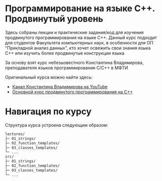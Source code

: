 # Программирование на языке C++. Продвинутый уровень

<p>Здесь собраны лекции и практические задания/код для изучения продвинутого программирования на языке C++. Данный курс подходит для студентов Факультета компьютерных наук, в особенности для ОП "Прикладной анализ данных", кто хочет освежить свои знания языка C++ или изучить более продвинутые конструкции языка</p>

<p>За основу взят курс небезызвестного Константина Владимирова, преподавателя языков программирования C/C++ в МФТИ</p>

<p>Оригинальный курса можно найти здесь:</p>
<ul>
  <li><a href="https://www.youtube.com/@tilir">Канал Константина Владимирова на YouTube</a></li>
  <li><a href="https://youtube.com/playlist?list=PL3BR09unfgcgf7R88ZQRQqWOdLy4pRW2h&si=WKnCTstVL7XXQXph">Основной курс продвинутого программирования на C++</a></li>
</ul>

# Навигация по курсу

<p>Структура курса устроена следующим образом:</p>

```bash
lectures/
├─ 01_strings/
├─ 02_function_templates/
├─ 03_classes_templates/
└─ ...
src/
├─ 01_strings/
├─ 02_function_templates/
├─ 03_classes_templates/
└─ ...
```
